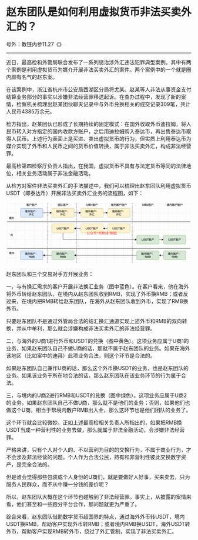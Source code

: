 # 赵东团队是如何利用虚拟货币非法买卖外汇的？

号外：教链内参11.27《》

* * *

近日，最高检和外管局联合发布了一系列惩治涉外汇违法犯罪典型案例。其中有两个案例是利用虚拟货币为媒介开展非法买卖外汇的案件。两个案例中的一个就是圈内颇有名气的赵东案。

在该案例中，浙江省杭州市公安局西湖区分局将尤某、赵某等人非法从事资金支付结算业务部分的事实以涉嫌非法经营罪移送起诉。在查办过程中，发现了新的案情，检察机关梳理出赵某团伙聊天记录中与外币兑换相关的成交记录309笔，共计人民币4385万余元。

检方指出，赵某团伙已形成了长期持续的固定模式：在国外收取外币迪拉姆，将人民币转入对方指定的国内收款方账户，之后用迪拉姆购入泰达币，再出售泰达币取得人民币。上述行为表面上是买进、卖出虚拟货币的行为，但实质上利用泰达币为媒介实现了外币和人民币之间的货币价值转换，属于非法买卖外汇，构成非法经营罪。

最高检第四检察厅负责人指出，在我国，虚拟货币不具有与法定货币等同的法律地位，相关业务活动属于非法金融活动。

从检方对案件非法买卖外汇的手法描述中，我们可以梳理出赵东团队利用虚拟货币USDT（即泰达币）开展非法买卖外汇业务的流程图，如下：

![](2023-12-29-A01.png)

赵东团队和三个交易对手方开展业务：

一，与有换汇需求的客户开展非法换汇业务（图中蓝色）。在客户看来，他在海外将外币转给赵东团队，在境内从赵东团队收到RMB，实现了外币换RMB；或者反过来，在境内把RMB转给赵东团队，在海外从赵东团队收到外币，实现了RMB换外币。

只要赵东团队不是通过外管局合法的结汇换汇通道实现上述外币和RMB的双向转换，并从中牟利，那么就会涉嫌构成非法买卖外汇的非法经营罪。

二，与海外的U商1进行外币和USDT的兑换（图中黄色）。这项业务应属于U商1的业务，如果赵东团队自己不做U商的话，那就不属于赵东团队的业务。如果在海外该地区（比如案中的迪拜）此项业务合法，则这个环节是合法的。

如果赵东团队自己兼作U商的话，那么这个外币换USDT的业务，也是赵东团队的业务。如果该业务于所在地合法的话，那么赵东团队在该业务环节的行为属于合法。

三，与境内的U商2进行RMB和USDT的兑换（图中绿色）。这项业务应属于U商2的业务，如果赵东团队自己不做U商，那么就不是他们的业务；否则，如果他们也做这个U商，相当于帮境内散户RMB出入金，那么这环节也是他们团队的业务了。

这个环节就会比较微妙。正如上述最高检相关负责人所指出的，如果把RMB换USDT当成一种营利性的业务去做，那么就属于非法金融活动，会涉嫌非法经营罪。

严格来讲，只有个人对个人的、不以营利为目的的交换行为，不属于商业行为，才不会涉及非法经营的问题。个人作为合法公民，持有和非营利性彼此交换数字资产，是完全合法的。

但是谁会觉得那些包装成个人身份的U商们，就是要做好人好事，买来卖去，只为服务人民群众，而不从中赚一分钱的差价呢？

所以，赵东团队大概在这个环节也碰触到了非法经营罪。事实上，从披露的案情来看，他们甚至和一些跑分平台合作，那问题就更为严重了。

综合来看，赵东团队借助数字货币超国界的特点，通过海外外币转USDT，境内USDT换RMB，帮助客户实现外币转RMB；或者境内RMB换USDT，海外USDT转外币，帮助客户实现RMB转外币，绕过了外汇管制，实现了非法买卖外汇。

